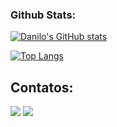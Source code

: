 ### Github Stats:

[![Danilo's GitHub stats](https://github-readme-stats.vercel.app/api?username=schleu&count_private=true&show_icons=true&theme=radical)](https://github.com/anuraghazra/github-readme-stats)

[![Top Langs](https://github-readme-stats.vercel.app/api/top-langs/?username=schleu&layout=compact&hide=html,css,cmake,tsql&theme=radical)](https://github.com/anuraghazra/github-readme-stats)



## Contatos:

<div>
  <a href = "mailto:daniloschleu@gmail.com"><img src="https://img.shields.io/badge/Gmail-D14836?style=for-the-badge&logo=gmail&logoColor=white" target="_blank"></a>
  <a href="https://www.linkedin.com/in/danilo-schleu" target="_blank"><img src="https://img.shields.io/badge/-LinkedIn-%230077B5?style=for-the-badge&logo=linkedin&logoColor=white" target="_blank"></a>   
</div>
